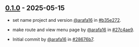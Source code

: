 ## [0.1.0](https://github.com/arafa16/programe_kla_frontend/releases/tag/0.1.0) - 2025-05-15

- set name project and version [@arafa16](https://github.com/arafa16) in [#b35e272](https://github.com/arafa16/programe_kla_frontend/commit/b35e27229811b7cc6027ffaae17e7494d6f10b82).

- make route and view menu page by [@arafa16](https://github.com/arafa16) in [#27c4ae9](https://github.com/arafa16/programe_kla_frontend/commit/27c4ae9f1220c8656fe3974b1b96492bf207c8b0).

- Initial commit by [@arafa16](https://github.com/arafa16) in [#28676b7](https://github.com/arafa16/programe_kla_frontend/commit/28676b75d1df70f4e83afa2c67a38b58ca2d6580).